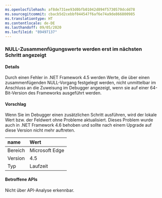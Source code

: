 ```yaml
---
ms.openlocfilehash: af8de731ee93d0bfb01042d894f5730570dcdd78
ms.sourcegitcommit: cbacb5d2cebbf044547f6af6e74a9de866800985
ms.translationtype: HT
ms.contentlocale: de-DE
ms.lasthandoff: 09/05/2020
ms.locfileid: "89497137"
---
```

### <a name="null-coalescer-values-are-not-visible-in-debugger-until-one-step-later"></a>NULL-Zusammenfügungswerte werden erst im nächsten Schritt angezeigt

#### <a name="details"></a>Details

Durch einen Fehler in .NET Framework 4.5 werden Werte, die über einen zusammenfügenden NULL-Vorgang festgelegt werden, nicht unmittelbar im Anschluss an die Zuweisung im Debugger angezeigt, wenn sie auf einer 64-Bit-Version des Frameworks ausgeführt werden.

#### <a name="suggestion"></a>Vorschlag

Wenn Sie im Debugger einen zusätzlichen Schritt ausführen, wird der lokale Wert bzw. der Feldwert ohne Probleme aktualisiert. Dieses Problem wurde auch in .NET Framework 4.6 behoben und sollte nach einem Upgrade auf diese Version nicht mehr auftreten.

| name    | Wert       |
|:--------|:------------|
| Bereich   |Microsoft Edge|
|Version|4.5|
|Typ|Laufzeit|

#### <a name="affected-apis"></a>Betroffene APIs

Nicht über API-Analyse erkennbar.

<!--

#### Affected APIs

Not detectable via API analysis.

-->
